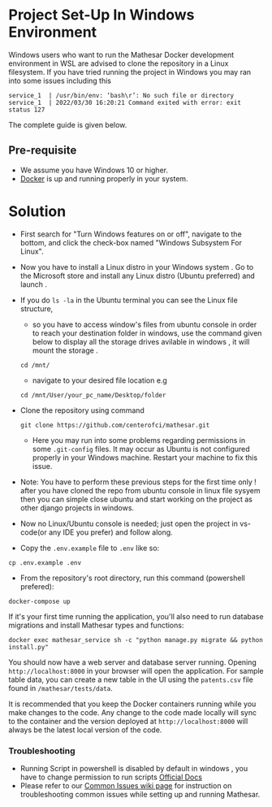 # Project Set-Up In Windows Environment
Windows users who want to run the Mathesar Docker development environment in WSL are advised to clone the repository in a Linux filesystem. 
If you have tried running the project in Windows you may ran into some issues including this 
```
service_1  | /usr/bin/env: ‘bash\r’: No such file or directory
service_1  | 2022/03/30 16:20:21 Command exited with error: exit status 127
```
The complete guide is given below.
## Pre-requisite
- We assume you have Windows 10 or higher.
- [Docker](https://docs.docker.com/get-docker/) is up and running properly in your system.

# Solution 
 - First search for "Turn Windows features on or off", navigate to the bottom, and click the check-box named "Windows Subsystem For Linux".
    
 - Now you have to install a Linux distro in your Windows system .
  Go to the Microsoft store and install any Linux distro (Ubuntu preferred) and launch .
 - If you do `ls -la` in the Ubuntu terminal you can see the Linux file structure,
     * so you have to access  window's files from ubuntu console in order to reach your destination folder in windows, use the  command given below to display all the storage drives avilable in windows , it will mount the storage .
     
     ``
     cd /mnt/
     ``
     * navigate to your desired file location e.g 
     ```
     cd /mnt/User/your_pc_name/Desktop/folder
     ```
 - Clone the repository using command
    ``` 
    git clone https://github.com/centerofci/mathesar.git
    ```
    * Here you may run into some problems regarding permissions in some `.git-config` files. It may occur as Ubuntu is not configured properly in your Windows machine. Restart your machine to fix this issue.
- Note: You have to perform these previous steps for the first time only ! after you have cloned the repo from ubuntu console in linux file sysyem then you can  simple close ubuntu and start working on the project as other django projects in windows.
- Now no Linux/Ubuntu console is needed; just open the project in vs-code(or any IDE you prefer) and follow along.
 - Copy the `.env.example` file to `.env` like so:
```
cp .env.example .env
```
- From the repository's root directory, run this command (powershell prefered):
```
docker-compose up
```

If it's your first time running the application, you'll also need to run database migrations and install Mathesar types and functions:
```
docker exec mathesar_service sh -c "python manage.py migrate && python install.py"
```
 You should now have a web server and database server running. Opening `http://localhost:8000` in your browser will open the application. For sample table data, you can create a new table in the UI using the `patents.csv` file found in `/mathesar/tests/data`. 

It is recommended that you keep the Docker containers running while you make changes to the code. Any change to the code made locally will sync to the container and the version deployed at `http://localhost:8000` will always be the latest local version of the code.
### Troubleshooting
 * Running Script in powershell is disabled by default in windows , you have to change permission to run scripts  [Official Docs ](https://docs.microsoft.com/en-us/powershell/module/microsoft.powershell.security/set-executionpolicy?view=powershell-7.2) 
* Please refer to our [Common Issues wiki page](https://wiki.mathesar.org/engineering/common-issues) for instruction on troubleshooting common issues while setting up and running Mathesar.


